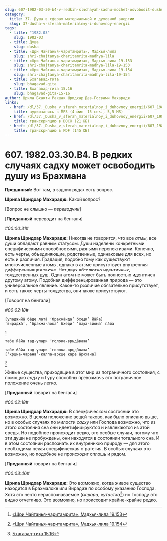 ```yaml
---
slug: 607-1982-03-30-b4-v-redkih-sluchayah-sadhu-mozhet-osvobodit-dushu-iz-brahmana
category:
  title: 37. Душа в сферах материальной и духовной энергии
  slug: 37-dusha-v-sferah-materialnoy-i-duhovnoy-energii
tags:
  - title: "1982.03"
    slug: 1982-03
  - title: Душа
    slug: dusha
  - title: «Шри Чайтанья-чаритамрита», Мадхья-лила
    slug: shri-chajtanya-charitamrita-madhya-lila
  - title: «Шри Чайтанья-чаритамрита», Мадхья-лила 19.153
    slug: shri-chajtanya-charitamrita-madhya-lila-19-153
  - title: «Шри Чайтанья-чаритамрита», Мадхья-лила 19.154
    slug: shri-chajtanya-charitamrita-madhya-lila-19-154
  - title: Бхагавад-гита
    slug: bhagavad-gita
  - title: Бхагавад-гита 15.16
    slug: bhagavad-gita-15-16
author: Шрила Бхакти Ракшак Шридхар Дев-Госвами Махарадж
links:
  - href: /dl/37._Dusha_v_sferah_materialnoy_i_duhovnoy_energii/607_1982.03.30.B4_SridharMj_V_redkih_sluchajah_sadhu_mozhet_osvobodit_dushu_iz_Brahmana.mp3
    title: аудиозапись в MP3 (4 мин. 15 сек., 5,5 МБ)
  - href: /dl/37._Dusha_v_sferah_materialnoy_i_duhovnoy_energii/607_1982.03.30.B4_SridharMj_V_redkih_sluchajah_sadhu_mozhet_osvobodit_dushu_iz_Brahmana.docx
    title: транскрипцию в DOCX (21 КБ)
  - href: /dl/37._Dusha_v_sferah_materialnoy_i_duhovnoy_energii/607_1982.03.30.B4_SridharMj_V_redkih_sluchajah_sadhu_mozhet_osvobodit_dushu_iz_Brahmana.pdf
    title: транскрипцию в PDF (145 КБ)
---
```


# 607. 1982.03.30.B4. В редких случаях садху может освободить душу из Брахмана

**Преданный:** Вот там, в задних рядах есть вопрос.

**Шрила Шридхар Махарадж:** Какой вопрос?

[Вопрос не слышно — *переводчик*]

[**Преданный** переводит на бенгали]

*#00:00:31#*

**Шрила Шридхар Махарадж:** Никогда не говорится, что все *атмы*, все души обладают равным статусом. Души наделены конкретными специфическими способностями, разными перспективами. Конечно, есть черты, объединяющие, родственные, одинаковые для всех, но есть и различия. Градация, подобно тому как существуют многочисленные атомы, однако в атоме присутствует внутренняя дифференциация также. Нет двух абсолютно идентичных, тождественных душ. Один атом не может быть полностью идентичен другому атому. Подобная дифференцированная природа — это универсальное явление. Какое-то различие обязательно присутствует, и есть также черты тождества, они также присутствуют.

[Говорят на бенгали]

*#00:02:18#*

    [упаджийа̄ ба̄д̣е лата̄ ‘брахма̄н̣д̣а’ бхеди’ йа̄йа]
    ‘вираджа̄’, ‘брахма-лока’ бхеди’ ‘пара-вйома’ па̄йа
[^_ftn1]

    табе йа̄йа тад-упари ‘голока-вр̣нда̄вана’

    табе йа̄йа тад-упари ‘голока-вр̣нда̄вана’
    [‘кр̣ш̣н̣а-чаран̣а’-калпа-вр̣кш̣е каре а̄рохан̣а]
[^_ftn2]

Живые существа, приходящие в этот мир из пограничного состояния, с помощью *садху* и Гуру способны превозмочь это пограничное положение очень легко.

[**Преданный** говорит на бенгали]

*#00:02:18#*

**Шрила Шридхар Махарадж:** В специфическом состоянии это возможно. В целом положение вещей таково, как было описано выше, но в особых случаях по милости *садху* или Господа возможно, что из этого состояния сна они идентифицируются и извлекаются из этой среды. Но подобное происходит редко, это особые случаи, потому что эти души не пробуждены, они находятся в состоянии тотального сна. И в этом состоянии распознать их внутреннюю природу — для этого необходима некая специфическая стратегия. В особых случаях это возможно, но подобное не происходит сплошь и рядом.

[**Преданный** говорит на бенгали]

*#00:03:46#*

**Шрила Шридхар Махарадж:** Это возможно, когда живое существо находится в Брахмалоке или Вирадже по особому указанию Господа. Хотя это нечто нераспознаваемое (*акшара*, *кутастха*[^_ftn3]) но Господу это видно отчетливо. Это возможно, но происходит крайне-крайне редко.



[^_ftn1]: [«Шри Чайтанья-чаритамрита», Мадхья-лила 19.153](../notes/shri-chajtanya-charitamrita-madhya-lila/shri-chajtanya-charitamrita-madhya-lila-19-153.md)

[^_ftn2]: [«Шри Чайтанья-чаритамрита», Мадхья-лила 19.154](../notes/shri-chajtanya-charitamrita-madhya-lila/shri-chajtanya-charitamrita-madhya-lila-19-154.md)

[^_ftn3]: [Бхагавад-гита 15.16](../notes/bhagavad-gita/bhagavad-gita-15-16.md)
